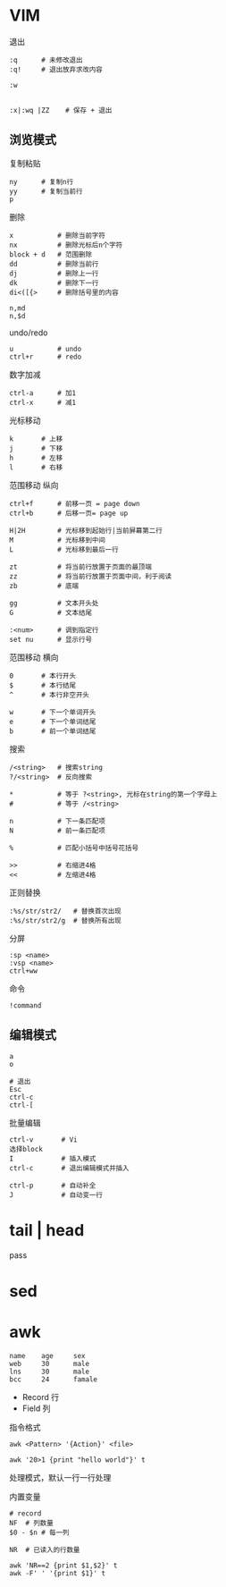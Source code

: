 # VIM

退出
```
:q      # 未修改退出
:q!     # 退出放弃求改内容

:w


:x|:wq |ZZ    # 保存 + 退出  
```



## 浏览模式
复制粘贴
```
ny      # 复制n行
yy      # 复制当前行
p
```

删除
```
x           # 删除当前字符
nx          # 删除光标后n个字符
block + d   # 范围删除
dd          # 删除当前行
dj          # 删除上一行
dk          # 删除下一行
di<([{>     # 删除括号里的内容

n,md
n,$d
```

undo/redo
```
u           # undo
ctrl+r      # redo
```



数字加减
```
ctrl-a      # 加1
ctrl-x      # 减1
```


光标移动
```
k       # 上移
j       # 下移
h       # 左移
l       # 右移
```

范围移动 纵向
```
ctrl+f      # 前移一页 = page down
ctrl+b      # 后移一页= page up

H|2H        # 光标移到起始行|当前屏幕第二行
M           # 光标移到中间
L           # 光标移到最后一行

zt          # 将当前行放置于页面的最顶端
zz          # 将当前行放置于页面中间，利于阅读
zb          # 底端

gg          # 文本开头处
G           # 文本结尾

:<num>      # 调到指定行
set nu      # 显示行号
```


范围移动 横向
```
0       # 本行开头
$       # 本行结尾
^       # 本行非空开头

w       # 下一个单词开头
e       # 下一个单词结尾
b       # 前一个单词结尾
```


搜索
```
/<string>   # 搜索string
?/<string>  # 反向搜索

*           # 等于 ?<string>, 光标在string的第一个字母上
#           # 等于 /<string>

n           # 下一条匹配项
N           # 前一条匹配项

%           # 匹配小括号中括号花括号

>>          # 右缩进4格
<<          # 左缩进4格
```

正则替换
```
:%s/str/str2/   # 替换首次出现
:%s/str/str2/g  # 替换所有出现
```
分屏
```
:sp <name>
:vsp <name>
ctrl+ww
```
命令
```
!command
```

## 编辑模式
```
a
o

# 退出
Esc
ctrl-c
ctrl-[
```
批量编辑
```
ctrl-v       # Vi
选择block 
I            # 插入模式
ctrl-c       # 退出编辑模式并插入

ctrl-p       # 自动补全
J            # 自动变一行
```







# tail | head
pass

# sed

# awk
```
name    age     sex
web     30      male
lns     30      male
bcc     24      famale
```
* Record 行
* Field 列

指令格式
```
awk <Pattern> '{Action}' <file>

awk '20>1 {print "hello world"}' t
```
处理模式，默认一行一行处理


内置变量
```
# record
NF  # 列数量
$0 - $n # 每一列

NR  # 已读入的行数量

```

```
awk 'NR==2 {print $1,$2}' t
awk -F' ' '{print $1}' t
```
